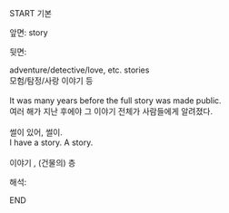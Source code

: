START
기본

앞면:
story


뒷면:
<div>adventure/detective/love, etc. stories </div><div>모험/탐정/사랑 이야기 등</div><div><br></div><div><div>It was many years before the full story was made public. </div><div>여러 해가 지난 후에야 그 이야기 전체가 사람들에게 알려졌다.</div></div><div><br></div><div><div><div>썰이 있어, 썰이.</div></div><div><div>I have a story. A story.</div></div></div><div><br></div><div>이야기 , (건물의) 층</div>


해석:
<!--ID: 1746614454769-->
END